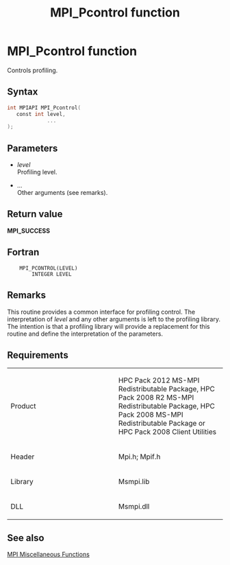 ﻿---
title: MPI_Pcontrol function
TOCTitle: MPI_Pcontrol function
ms:assetid: 1b30a36b-bb5f-4c36-8e77-f763eb4b3ed5
ms:mtpsurl: https://msdn.microsoft.com/en-us/library/Dn473445(v=VS.85)
ms:contentKeyID: 59360980
ms.date: 03/28/2018
mtps_version: v=VS.85
f1_keywords:
- MPI_PCONTROL
- mpif/MPI_Pcontrol
- mpi/MPI_PCONTROL
dev_langs:
- C++
- C
---

# MPI\_Pcontrol function

Controls profiling.

## Syntax

``` c++
int MPIAPI MPI_Pcontrol(
   const int level,
             ...
);
```

## Parameters

  - *level*  
    Profiling level.

  - *...*  
    Other arguments (see remarks).

## Return value

**MPI\_SUCCESS**

## Fortran

``` FORTRAN
    MPI_PCONTROL(LEVEL)
        INTEGER LEVEL
```

## Remarks

This routine provides a common interface for profiling control.  The interpretation of *level* and any other arguments is left to the profiling library.  The intention is that a profiling library will provide a replacement for this routine and define the interpretation of the parameters.

## Requirements

<table>
<colgroup>
<col style="width: 50%" />
<col style="width: 50%" />
</colgroup>
<tbody>
<tr class="odd">
<td><p>Product</p></td>
<td><p>HPC Pack 2012 MS-MPI Redistributable Package, HPC Pack 2008 R2 MS-MPI Redistributable Package, HPC Pack 2008 MS-MPI Redistributable Package or HPC Pack 2008 Client Utilities</p></td>
</tr>
<tr class="even">
<td><p>Header</p></td>
<td>Mpi.h;
Mpif.h</td>
</tr>
<tr class="odd">
<td><p>Library</p></td>
<td>Msmpi.lib</td>
</tr>
<tr class="even">
<td><p>DLL</p></td>
<td>Msmpi.dll</td>
</tr>
</tbody>
</table>


## See also

[MPI Miscellaneous Functions](mpi-miscellaneous-functions.md)

